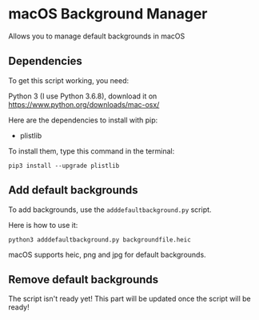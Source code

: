 # macOS Background Manager
Allows you to manage default backgrounds in macOS

## Dependencies

To get this script working, you need:

Python 3 (I use Python 3.6.8), download it on https://www.python.org/downloads/mac-osx/

Here are the dependencies to install with pip:

* plistlib

To install them, type this command in the terminal:

```
pip3 install --upgrade plistlib
```

## Add default backgrounds

To add backgrounds, use the ``adddefaultbackground.py`` script.

Here is how to use it:

```
python3 adddefaultbackground.py backgroundfile.heic
```

macOS supports heic, png and jpg for default backgrounds.

## Remove default backgrounds

The script isn't ready yet! This part will be updated once the script will be ready!
